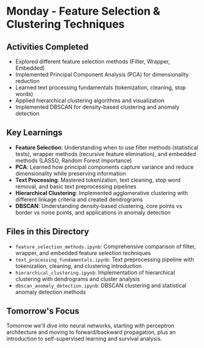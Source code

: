 # Monday - Feature Selection & Clustering Techniques

## Activities Completed

- Explored different feature selection methods (Filter, Wrapper, Embedded)
- Implemented Principal Component Analysis (PCA) for dimensionality reduction
- Learned text processing fundamentals (tokenization, cleaning, stop words)
- Applied hierarchical clustering algorithms and visualization
- Implemented DBSCAN for density-based clustering and anomaly detection

## Key Learnings

- **Feature Selection**: Understanding when to use filter methods (statistical tests), wrapper methods (recursive feature elimination), and embedded methods (LASSO, Random Forest importance)
- **PCA**: Learned how principal components capture variance and reduce dimensionality while preserving information
- **Text Processing**: Mastered tokenization, text cleaning, stop word removal, and basic text preprocessing pipelines
- **Hierarchical Clustering**: Implemented agglomerative clustering with different linkage criteria and created dendrograms
- **DBSCAN**: Understanding density-based clustering, core points vs border vs noise points, and applications in anomaly detection

## Files in this Directory

- `feature_selection_methods.ipynb`: Comprehensive comparison of filter, wrapper, and embedded feature selection techniques
- `text_processing_fundamentals.ipynb`: Text preprocessing pipeline with tokenization, cleaning, and clustering introduction
- `hierarchical_clustering.ipynb`: Implementation of hierarchical clustering with dendrograms and cluster analysis
- `dbscan_anomaly_detection.ipynb`: DBSCAN clustering and statistical anomaly detection methods

## Tomorrow's Focus

Tomorrow we'll dive into neural networks, starting with perceptron architecture and moving to forward/backward propagation, plus an introduction to self-supervised learning and survival analysis.
